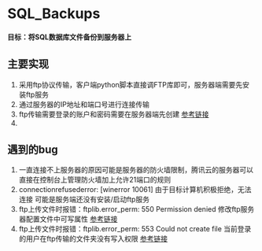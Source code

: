 # SQL_Backups
#### 目标：将SQL数据库文件备份到服务器上

## 主要实现
1. 采用ftp协议传输，客户端python脚本直接调FTP库即可，服务器端需要先安装ftp服务
2. 通过服务器的IP地址和端口号进行连接传输
3. ftp传输需要登录的账户和密码需要在服务器端先创建  [参考链接](https://blog.csdn.net/weixin_32280593/article/details/116686808?utm_medium=distribute.pc_relevant.none-task-blog-2~default~baidujs_baidulandingword~default-0.no_search_link&spm=1001.2101.3001.4242![image](https://user-images.githubusercontent.com/49605109/133544299-4a5961b9-83b4-43c5-b6b3-b8e0f83b9122.png))
4. 

## 遇到的bug
1. 一直连接不上服务器的原因可能是服务器的防火墙限制，腾讯云的服务器可以直接在控制台上管理防火墙加上允许21端口的规则
2. connectionrefusederror: [winerror 10061] 由于目标计算机积极拒绝，无法连接    可能是服务端还没有安装/启动ftp服务
3. ftp上传文件时报错：ftplib.error_perm: 550 Permission denied   修改ftp服务器配置文件中可写属性  [参考链接](https://blog.csdn.net/xiemanR/article/details/53325111)
4. ftp上传文件时报错：ftplib.error_perm: 553 Could not create file    当前登录的用户在ftp传输的文件夹没有写入权限 [参考链接](https://blog.csdn.net/weixin_30274627/article/details/98071355)

